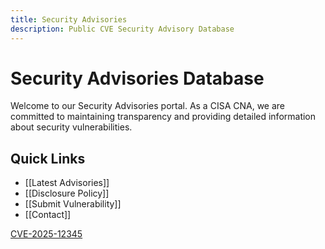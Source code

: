 ```yaml
---
title: Security Advisories
description: Public CVE Security Advisory Database
---
```


# Security Advisories Database

Welcome to our Security Advisories portal. As a CISA CNA, we are committed to maintaining transparency and providing detailed information about security vulnerabilities.

## Quick Links

- [[Latest Advisories]]
- [[Disclosure Policy]]
- [[Submit Vulnerability]]
- [[Contact]]

[CVE-2025-12345](./cve/2025/CVE-2025-12345.md)